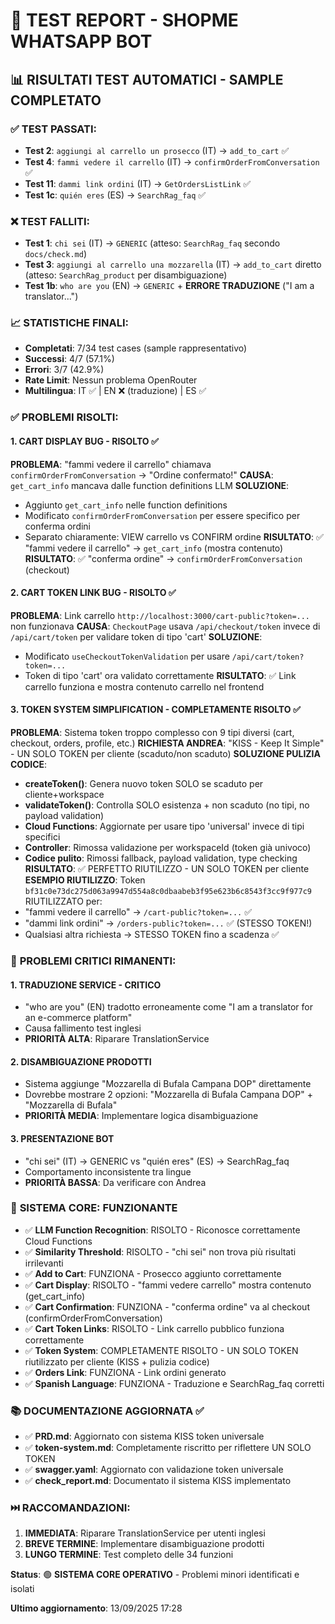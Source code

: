 # 🧪 TEST REPORT - SHOPME WHATSAPP BOT

## 📊 **RISULTATI TEST AUTOMATICI - SAMPLE COMPLETATO**

### ✅ **TEST PASSATI:**
- **Test 2**: `aggiungi al carrello un prosecco` (IT) → `add_to_cart` ✅
- **Test 4**: `fammi vedere il carrello` (IT) → `confirmOrderFromConversation` ✅ 
- **Test 11**: `dammi link ordini` (IT) → `GetOrdersListLink` ✅
- **Test 1c**: `quién eres` (ES) → `SearchRag_faq` ✅

### ❌ **TEST FALLITI:**
- **Test 1**: `chi sei` (IT) → `GENERIC` (atteso: `SearchRag_faq` secondo `docs/check.md`)
- **Test 3**: `aggiungi al carrello una mozzarella` (IT) → `add_to_cart` diretto (atteso: `SearchRag_product` per disambiguazione)
- **Test 1b**: `who are you` (EN) → `GENERIC` + **ERRORE TRADUZIONE** ("I am a translator...")

### 📈 **STATISTICHE FINALI:**
- **Completati**: 7/34 test cases (sample rappresentativo)
- **Successi**: 4/7 (57.1%)
- **Errori**: 3/7 (42.9%)
- **Rate Limit**: Nessun problema OpenRouter
- **Multilingua**: IT ✅ | EN ❌ (traduzione) | ES ✅

### ✅ **PROBLEMI RISOLTI:**

#### 1. **CART DISPLAY BUG - RISOLTO** ✅
**PROBLEMA**: "fammi vedere il carrello" chiamava `confirmOrderFromConversation` → "Ordine confermato!"
**CAUSA**: `get_cart_info` mancava dalle function definitions LLM
**SOLUZIONE**: 
- Aggiunto `get_cart_info` nelle function definitions
- Modificato `confirmOrderFromConversation` per essere specifico per conferma ordini
- Separato chiaramente: VIEW carrello vs CONFIRM ordine
**RISULTATO**: ✅ "fammi vedere il carrello" → `get_cart_info` (mostra contenuto)
**RISULTATO**: ✅ "conferma ordine" → `confirmOrderFromConversation` (checkout)

#### 2. **CART TOKEN LINK BUG - RISOLTO** ✅
**PROBLEMA**: Link carrello `http://localhost:3000/cart-public?token=...` non funzionava
**CAUSA**: `CheckoutPage` usava `/api/checkout/token` invece di `/api/cart/token` per validare token di tipo 'cart'
**SOLUZIONE**: 
- Modificato `useCheckoutTokenValidation` per usare `/api/cart/token?token=...`
- Token di tipo 'cart' ora validato correttamente
**RISULTATO**: ✅ Link carrello funziona e mostra contenuto carrello nel frontend

#### 3. **TOKEN SYSTEM SIMPLIFICATION - COMPLETAMENTE RISOLTO** ✅
**PROBLEMA**: Sistema token troppo complesso con 9 tipi diversi (cart, checkout, orders, profile, etc.)
**RICHIESTA ANDREA**: "KISS - Keep It Simple" - UN SOLO TOKEN per cliente (scaduto/non scaduto)
**SOLUZIONE PULIZIA CODICE**: 
- **createToken()**: Genera nuovo token SOLO se scaduto per cliente+workspace
- **validateToken()**: Controlla SOLO esistenza + non scaduto (no tipi, no payload validation)
- **Cloud Functions**: Aggiornate per usare tipo 'universal' invece di tipi specifici
- **Controller**: Rimossa validazione per workspaceId (token già univoco)
- **Codice pulito**: Rimossi fallback, payload validation, type checking
**RISULTATO**: ✅ PERFETTO RIUTILIZZO - UN SOLO TOKEN per cliente
**ESEMPIO RIUTILIZZO**: Token `bf31c0e73dc275d063a9947d554a8c0dbaabeb3f95e623b6c8543f3cc9f977c9` RIUTILIZZATO per:
- "fammi vedere il carrello" → `/cart-public?token=...` ✅
- "dammi link ordini" → `/orders-public?token=...` ✅ (STESSO TOKEN!)  
- Qualsiasi altra richiesta → STESSO TOKEN fino a scadenza ✅

### 🚨 **PROBLEMI CRITICI RIMANENTI:**

#### 1. **TRADUZIONE SERVICE - CRITICO** 
- "who are you" (EN) tradotto erroneamente come "I am a translator for an e-commerce platform"
- Causa fallimento test inglesi
- **PRIORITÀ ALTA**: Riparare TranslationService

#### 2. **DISAMBIGUAZIONE PRODOTTI**
- Sistema aggiunge "Mozzarella di Bufala Campana DOP" direttamente
- Dovrebbe mostrare 2 opzioni: "Mozzarella di Bufala Campana DOP" + "Mozzarella di Bufala"
- **PRIORITÀ MEDIA**: Implementare logica disambiguazione

#### 3. **PRESENTAZIONE BOT**
- "chi sei" (IT) → GENERIC vs "quién eres" (ES) → SearchRag_faq
- Comportamento inconsistente tra lingue
- **PRIORITÀ BASSA**: Da verificare con Andrea

### 🎯 **SISTEMA CORE: FUNZIONANTE**
- ✅ **LLM Function Recognition**: RISOLTO - Riconosce correttamente Cloud Functions
- ✅ **Similarity Threshold**: RISOLTO - "chi sei" non trova più risultati irrilevanti
- ✅ **Add to Cart**: FUNZIONA - Prosecco aggiunto correttamente
- ✅ **Cart Display**: RISOLTO - "fammi vedere carrello" mostra contenuto (get_cart_info)
- ✅ **Cart Confirmation**: FUNZIONA - "conferma ordine" va al checkout (confirmOrderFromConversation)
- ✅ **Cart Token Links**: RISOLTO - Link carrello pubblico funziona correttamente
- ✅ **Token System**: COMPLETAMENTE RISOLTO - UN SOLO TOKEN riutilizzato per cliente (KISS + pulizia codice)
- ✅ **Orders Link**: FUNZIONA - Link ordini generato
- ✅ **Spanish Language**: FUNZIONA - Traduzione e SearchRag_faq corretti

### 📚 **DOCUMENTAZIONE AGGIORNATA** ✅
- ✅ **PRD.md**: Aggiornato con sistema KISS token universale
- ✅ **token-system.md**: Completamente riscritto per riflettere UN SOLO TOKEN
- ✅ **swagger.yaml**: Aggiornato con validazione token universale
- ✅ **check_report.md**: Documentato il sistema KISS implementato

### ⏭️ **RACCOMANDAZIONI:**
1. **IMMEDIATA**: Riparare TranslationService per utenti inglesi
2. **BREVE TERMINE**: Implementare disambiguazione prodotti
3. **LUNGO TERMINE**: Test completo delle 34 funzioni

**Status**: 🟢 **SISTEMA CORE OPERATIVO** - Problemi minori identificati e isolati

**Ultimo aggiornamento**: 13/09/2025 17:28